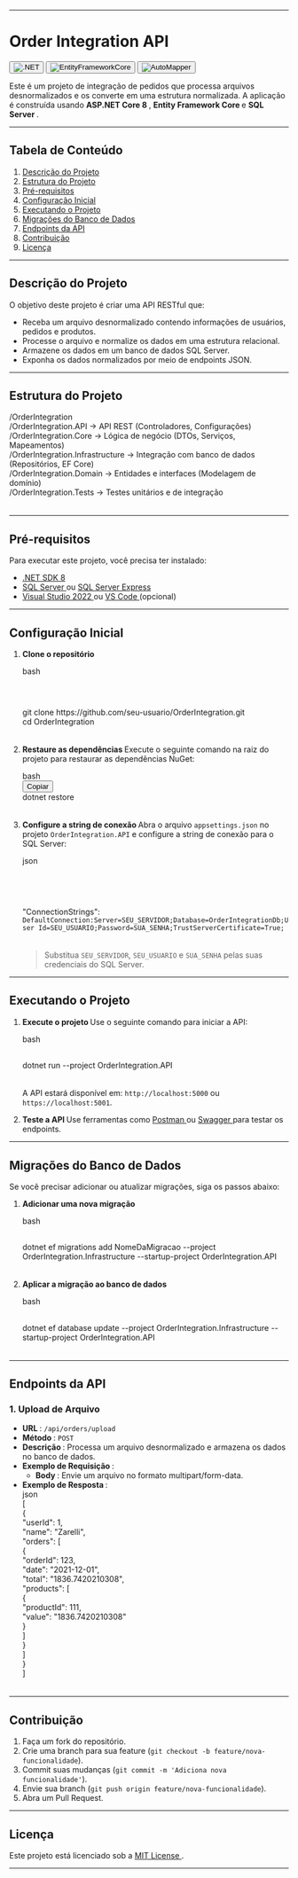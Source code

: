 <div>
<hr>
<h1 data-spm-anchor-id="5aebb161.65e9fcb3.0.i48.70242a1anngFFs"><strong data-spm-anchor-id="5aebb161.65e9fcb3.0.i40.70242a1anngFFs">Order Integration API </strong> </h1>
<p><button class="w-max-full w-fit"><img src="https://img.shields.io/badge/.NET-8.0-blue" alt=".NET" class="rounded-lg" draggable="false" data-cy="image"></button>  <button class="w-max-full w-fit"><img src="https://img.shields.io/badge/Entity_Framework_Core-8.x-green" alt="EntityFrameworkCore" class="rounded-lg" draggable="false" data-cy="image"></button>  <button class="w-max-full w-fit"><img src="https://img.shields.io/badge/AutoMapper-latest-orange" alt="AutoMapper" class="rounded-lg" draggable="false" data-cy="image"></button>  </p>
<div class="my-2"></div>
<p>Este é um projeto de integração de pedidos que processa arquivos desnormalizados e os converte em uma estrutura normalizada. A aplicação é construída usando <strong>ASP.NET Core 8 </strong>, <strong>Entity Framework Core </strong> e <strong>SQL Server </strong>. </p>
<div class="my-2"></div>
<hr>
<h2><strong>Tabela de Conteúdo </strong> </h2>
<ol start="1">
   <li><a href="#descrição-do-projeto" target="_blank" rel="nofollow">Descrição do Projeto </a></li>
   <li><a href="#estrutura-do-projeto" target="_blank" rel="nofollow">Estrutura do Projeto </a></li>
   <li><a href="#pré-requisitos" target="_blank" rel="nofollow">Pré-requisitos </a></li>
   <li><a href="#configuração-inicial" target="_blank" rel="nofollow">Configuração Inicial </a></li>
   <li><a href="#executando-o-projeto" target="_blank" rel="nofollow">Executando o Projeto </a></li>
   <li><a href="#migrações-do-banco-de-dados" target="_blank" rel="nofollow">Migrações do Banco de Dados </a></li>
   <li><a href="#endpoints-da-api" target="_blank" rel="nofollow">Endpoints da API </a></li>
   <li><a href="#contribuição" target="_blank" rel="nofollow">Contribuição </a></li>
   <li><a href="#licença" target="_blank" rel="nofollow">Licença </a></li>
</ol>
<div class="my-2"></div>
<hr>
<h2><strong>Descrição do Projeto </strong> </h2>
<p>O objetivo deste projeto é criar uma API RESTful que: </p>
<ul>
   <li>Receba um arquivo desnormalizado contendo informações de usuários, pedidos e produtos.</li>
   <li>Processe o arquivo e normalize os dados em uma estrutura relacional.</li>
   <li>Armazene os dados em um banco de dados SQL Server.</li>
   <li>Exponha os dados normalizados por meio de endpoints JSON.</li>
</ul>
<div class="my-2"></div>
<hr>
<h2><strong data-spm-anchor-id="5aebb161.65efcb3.0.i42.70242a1anngFFs">Estrutura do Projeto </strong> </h2>
<div>
   <div class="relative my-2 flex flex-col rounded-lg" dir="ltr">
      <div class="text-text-300 absolute pl-4 py-1.5 text-xs font-medium dark:text-white"></div>
      <div class="language- rounded-t-lg -mt-8 rounded-b-lg overflow-hidden">
         <div class="pt-7 bg-gray-50 dark:bg-gray-850"></div>
         <div id="code-textarea-2cd6b716-1e75-48cf-bde8-c8414c78d7c-1" class="h-full w-full code-textarea ">
            <div class="cm-editor ͼ1 ͼ3 ͼ4 ͼo">
               <div class="cm-announced" aria-live="polite"></div>
               <div tabindex="-1" class="cm-scroller">
                  <div spellcheck="false" autocorrect="off" autocapitalize="off" writingsuggestions="false" translate="no" contenteditable="false" style="tab-size: 4;" class="cm-content" role="textbox" aria-multiline="true">
                     <div class="cm-line">/OrderIntegration</div>
                     <div class="cm-line">    /OrderIntegration.API          -&gt; API REST (Controladores, Configurações)</div>
                     <div class="cm-line">    /OrderIntegration.Core         -&gt; Lógica de negócio (DTOs, Serviços, Mapeamentos)</div>
                     <div class="cm-activeLine cm-line">    /OrderIntegration.Infrastructure -&gt; Integração com banco de dados (Repositórios, EF Core)</div>
                     <div class="cm-line">    /OrderIntegration.Domain       -&gt; Entidades e interfaces (Modelagem de domínio)</div>
                     <div class="cm-line">    /OrderIntegration.Tests        -&gt; Testes unitários e de integração</div>
                  </div>
                  <div class="cm-layer cm-layer-above cm-cursorLayer" aria-hidden="true" style="z-index: 150; animation-duration: 1200ms; animation-name: cm-blink;">
                     <div class="cm-cursor cm-cursor-primary" style="left: 371.078px; top: 72.1719px; height: 19px;"></div>
                  </div>
                  <div class="cm-layer cm-selectionLayer" aria-hidden="true" style="z-index: -2;"></div>
               </div>
            </div>
         </div>
      </div>
      <div id="plt-canvas-2cd6b716-1e75-48cf-bde8-c84149c78d7c-19" class="bg-[#202123] text-white max-w-full overflow-x-auto scrollbar-hidden"></div>
   </div>
</div>
<div class="my-2"></div>
<hr>
<h2><strong>Pré-requisitos </strong> </h2>
<p>Para executar este projeto, você precisa ter instalado: </p>
<div class="my-2"></div>
<ul>
   <li><a href="https://dotnet.microsoft.com/download/dotnet/8.0" target="_blank" rel="nofollow">.NET SDK 8 </a></li>
   <li><a href="https://www.microsoft.com/sql-server" target="_blank" rel="nofollow">SQL Server </a> ou <a href="https://www.microsoft.com/sql-server/sql-server-editions-express" target="_blank" rel="nofollow">SQL Server Express </a></li>
   <li><a href="https://visualstudio.microsoft.com/" target="_blank" rel="nofollow">Visual Studio 2022 </a> ou <a href="https://code.visualstudio.com/" target="_blank" rel="nofollow">VS Code </a> (opcional)</li>
</ul>
<div class="my-2"></div>
<hr>
<h2 data-spm-anchor-id="5aebb161.65e9fcb3.0.i52.70242a1anngFFs"><strong>Configuração Inicial </strong> </h2>
<ol start="1">
   <li data-spm-anchor-id="5aebb161.65e9fcb3.0.i49.70242a1anngFFs">
      <p><strong data-spm-anchor-id="5aebb161.65e9fcb3.0.i50.70242a1anngFFs">Clone o repositório </strong> </p>
      <div>
         <div class="relative my-2 flex flex-col rounded-lg" dir="ltr">
            <div class="text-text-300 absolute pl-4 py-1.5 text-xs font-medium dark:text-white">bash</div>
            <div class="language-bash rounded-t-lg -mt-8 rounded-b-lg overflow-hidden">
               <div class="pt-7 bg-gray-50 dark:bg-gray-850"></div>
               <div id="code-textarea-2cd6b716-1e75-48cf-bde8-c84149c78d7c-29-0-1" class="h-full w-full code-textarea ">
                  <div class="cm-editor ͼ1 ͼ3 ͼ4 ͼo">
                     <div class="cm-announced" aria-live="polite"></div>
                     <div tabindex="-1" class="cm-scroller">
                        <div class="cm-gutters" aria-hidden="true" style="min-height: 52.7812px; position: sticky;">
                           <div class="cm-gutter cm-foldGutter">
                              <div class="cm-gutterElement cm-activeLineGutter" style="height: 22.3906px; margin-top: 4px;"></div>
                           </div>
                        </div>
                        <div spellcheck="false" autocorrect="off" autocapitalize="off" writingsuggestions="false" translate="no" contenteditable="false" style="tab-size: 4;" class="cm-content" role="textbox" aria-multiline="true" data-language="shell" aria-autocomplete="list">
                           <div class="cm-activeLine cm-line"><span class="ͼs">git</span> clone https://github.com/seu-usuario/OrderIntegration.git</div>
                           <div class="cm-line"><span class="ͼs">cd</span> OrderIntegration</div>
                        </div>
                        <div class="cm-layer cm-layer-above cm-cursorLayer" aria-hidden="true" style="z-index: 150; animation-duration: 1200ms;">
                           <div class="cm-cursor cm-cursor-primary" style="left: 36.7969px; top: 5px; height: 19px;"></div>
                        </div>
                        <div class="cm-layer cm-selectionLayer" aria-hidden="true" style="z-index: -2;"></div>
                     </div>
                  </div>
               </div>
            </div>
            <div id="plt-canvas-2cd6b716-1e75-48cf-bde8-c84149c78d7c-29-0-1" class="bg-[#202123] text-white max-w-full overflow-x-auto scrollbar-hidden"></div>
         </div>
      </div>
   </li>
   <li>
      <p><strong data-spm-anchor-id="5aebb161.65e9fcb3.0.i51.70242a1anngFFs">Restaure as dependências </strong>
         Execute o seguinte comando na raiz do projeto para restaurar as dependências NuGet: 
      </p>
      <div>
         <div class="relative my-2 flex flex-col rounded-lg" dir="ltr">
            <div class="text-text-300 absolute pl-4 py-1.5 text-xs font-medium dark:text-white">bash</div>
            <div class="sticky top-8 mb-1 py-1 pr-2.5 flex items-center justify-end z-10 text-xs text-black dark:text-white">
               <div class="flex items-center gap-0.5 translate-y-[1px]"><button class="copy-code-button bg-none border-none bg-gray-50 hover:bg-gray-100 dark:bg-gray-850 dark:hover:bg-gray-800 transition rounded-md px-1.5 py-0.5">Copiar</button></div>
            </div>
            <div class="language-bash rounded-t-lg -mt-8 rounded-b-lg overflow-hidden">
               <div class="pt-7 bg-gray-50 dark:bg-gray-850"></div>
               <div id="code-textarea-2cd6b716-1e75-48cf-bde8-c84149c78d7c-29-1-1" class="h-full w-full code-textarea ">
                  <div class="cm-editor ͼ1 ͼ3 ͼ4 ͼo">
                     <div class="cm-announced" aria-live="polite"></div>
                     <div tabindex="-1" class="cm-scroller">
                        <div class="cm-gutters" aria-hidden="true" style="min-height: 30.3906px; position: sticky;">
                           <div spellcheck="false" autocorrect="off" autocapitalize="off" writingsuggestions="false" translate="no" contenteditable="false" style="tab-size: 4;" class="cm-content" role="textbox" aria-multiline="true" data-language="shell" aria-autocomplete="list">
                              <div class="cm-activeLine cm-line">dotnet restore</div>
                           </div>
                           <div class="cm-layer cm-layer-above cm-cursorLayer" aria-hidden="true" style="z-index: 150; animation-duration: 1200ms;">
                              <div class="cm-cursor cm-cursor-primary" style="left: 36.7969px; top: 5px; height: 19px;"></div>
                           </div>
                           <div class="cm-layer cm-selectionLayer" aria-hidden="true" style="z-index: -2;"></div>
                        </div>
                     </div>
                  </div>
               </div>
               <div id="plt-canvas-2cd6b716-1e75-48cf-bde8-c84149c78d7c-29-1-1" class="bg-[#202123] text-white max-w-full overflow-x-auto scrollbar-hidden"></div>
            </div>
         </div>
   </li>
   <li>
   <p><strong>Configure a string de conexão </strong>
   Abra o arquivo <code class="codespan cursor-pointer">appsettings.json</code> no projeto <code class="codespan cursor-pointer">OrderIntegration.API</code> e configure a string de conexão para o SQL Server: 
   </p>
   <div class="my-2"></div>
   <div>
   <div class="relative my-2 flex flex-col rounded-lg" dir="ltr">
   <div class="text-text-300 absolute pl-4 py-1.5 text-xs font-medium dark:text-white">json</div>
   <div class="language-json rounded-t-lg -mt-8 rounded-b-lg overflow-hidden">
   <div class="pt-7 bg-gray-50 dark:bg-gray-850"></div>
   <div id="code-textarea-2cd6b716-1e75-48cf-bde8-c84149c78d7c-29-2-2" class="h-full w-full code-textarea ">
   <div class="cm-editor ͼ1 ͼ3 ͼ4 ͼo">
   <div class="cm-announced" aria-live="polite"></div>
   <div tabindex="-1" class="cm-scroller">
   <div class="cm-gutters" aria-hidden="true" style="min-height: 75.1719px; position: sticky;">
   </div>
   <div spellcheck="false" autocorrect="off" autocapitalize="off" writingsuggestions="false" translate="no" contenteditable="false" style="tab-size: 4;" class="cm-content" role="textbox" aria-multiline="true" data-language="json">
   <div class="cm-activeLine cm-line"><span class="ͼ13">"ConnectionStrings"</span><span class="ͼt">:</span>
   <div class="cm-line"></div>
      <code class="codespan cursor-pointer">DefaultConnection:Server=SEU_SERVIDOR;Database=OrderIntegrationDb;User Id=SEU_USUARIO;Password=SUA_SENHA;TrustServerCertificate=True;</code>
   </div>
   <div class="cm-layer cm-layer-above cm-cursorLayer" aria-hidden="true" style="z-index: 150; animation-duration: 1200ms;">
   <div class="cm-cursor cm-cursor-primary" style="left: 37px; top: 5px; height: 19px;"></div>
   </div>
   <div class="cm-layer cm-selectionLayer" aria-hidden="true" style="z-index: -2;"></div>
   </div>
   </div>
   </div>
   </div>
   <div id="plt-canvas-2cd6b716-1e75-48cf-bde8-c84149c78d7c-29-2-2" class="bg-[#202123] text-white max-w-full overflow-x-auto scrollbar-hidden"></div>
   </div>
   </div>
   <div class="my-2"></div>
   <blockquote>
   <p>Substitua <code class="codespan cursor-pointer">SEU_SERVIDOR</code>, <code class="codespan cursor-pointer">SEU_USUARIO</code> e <code class="codespan cursor-pointer">SUA_SENHA</code> pelas suas credenciais do SQL Server. </p>
   </blockquote>
   </li>
</ol>
<div class="my-2"></div>
<hr>
<h2><strong>Executando o Projeto </strong> </h2>
<ol start="1">
<li>
<p><strong>Execute o projeto </strong>
Use o seguinte comando para iniciar a API: 
</p>
<div>
<div class="relative my-2 flex flex-col rounded-lg" dir="ltr">
<div class="text-text-300 absolute pl-4 py-1.5 text-xs font-medium dark:text-white">bash</div>
<div class="language-bash rounded-t-lg -mt-8 rounded-b-lg overflow-hidden">
<div class="pt-7 bg-gray-50 dark:bg-gray-850"></div>
<div id="code-textarea-2cd6b716-1e75-48cf-bde8-c84149c78d7c-33-0-1" class="h-full w-full code-textarea ">
<div class="cm-editor ͼ1 ͼ3 ͼ4 ͼo">
<div class="cm-announced" aria-live="polite"></div>
<div tabindex="-1" class="cm-scroller">
<div class="cm-gutters" aria-hidden="true" style="min-height: 30.3906px; position: sticky;">
</div>
<div spellcheck="false" autocorrect="off" autocapitalize="off" writingsuggestions="false" translate="no" contenteditable="false" style="tab-size: 4;" class="cm-content" role="textbox" aria-multiline="true" data-language="shell" aria-autocomplete="list">
<div class="cm-activeLine cm-line">dotnet run <span class="ͼq">--project</span> OrderIntegration.API</div>
</div>
<div class="cm-layer cm-layer-above cm-cursorLayer" aria-hidden="true" style="z-index: 150; animation-duration: 1200ms;">
<div class="cm-cursor cm-cursor-primary" style="left: 36.7969px; top: 5px; height: 19px;"></div>
</div>
<div class="cm-layer cm-selectionLayer" aria-hidden="true" style="z-index: -2;"></div>
</div>
</div>
</div>
</div>
<div id="plt-canvas-2cd6b716-1e75-48cf-bde8-c84149c78d7c-33-0-1" class="bg-[#202123] text-white max-w-full overflow-x-auto scrollbar-hidden"></div>
</div>
</div>
<div class="my-2"></div>
<p>A API estará disponível em: <code class="codespan cursor-pointer">http://localhost:5000</code> ou <code class="codespan cursor-pointer">https://localhost:5001</code>. </p>
</li>
<li>
<p><strong>Teste a API </strong>
Use ferramentas como <a href="https://www.postman.com/" target="_blank" rel="nofollow">Postman </a> ou <a href="https://swagger.io/" target="_blank" rel="nofollow">Swagger </a> para testar os endpoints. 
</p>
</li>
</ol>
<div class="my-2"></div>
<hr>
<h2><strong>Migrações do Banco de Dados </strong> </h2>
<p>Se você precisar adicionar ou atualizar migrações, siga os passos abaixo: </p>
<div class="my-2"></div>
<ol start="1">
<li>
<p><strong>Adicionar uma nova migração </strong> </p>
<div>
<div class="relative my-2 flex flex-col rounded-lg" dir="ltr">
<div class="text-text-300 absolute pl-4 py-1.5 text-xs font-medium dark:text-white">bash</div>
<div class="language-bash rounded-t-lg -mt-8 rounded-b-lg overflow-hidden">
<div class="pt-7 bg-gray-50 dark:bg-gray-850"></div>
<div id="code-textarea-2cd6b716-1e75-48cf-bde8-c84149c78d7c-39-0-1" class="h-full w-full code-textarea ">
<div class="cm-editor ͼ1 ͼ3 ͼ4 ͼo">
<div class="cm-announced" aria-live="polite"></div>
<div tabindex="-1" class="cm-scroller">
<div class="cm-gutters" aria-hidden="true" style="min-height: 30.3906px; position: sticky;">
</div>
<div spellcheck="false" autocorrect="off" autocapitalize="off" writingsuggestions="false" translate="no" contenteditable="false" style="tab-size: 4;" class="cm-content" role="textbox" aria-multiline="true" data-language="shell" aria-autocomplete="list">
<div class="cm-activeLine cm-line">dotnet ef migrations add NomeDaMigracao <span class="ͼq">--project</span> OrderIntegration.Infrastructure <span class="ͼq">--startup-project</span> OrderIntegration.API</div>
</div>
<div class="cm-layer cm-layer-above cm-cursorLayer" aria-hidden="true" style="z-index: 150; animation-duration: 1200ms;">
<div class="cm-cursor cm-cursor-primary" style="left: 36.7969px; top: 5px; height: 19px;"></div>
</div>
<div class="cm-layer cm-selectionLayer" aria-hidden="true" style="z-index: -2;"></div>
</div>
</div>
</div>
</div>
<div id="plt-canvas-2cd6b716-1e75-48cf-bde8-c84149c78d7c-39-0-1" class="bg-[#202123] text-white max-w-full overflow-x-auto scrollbar-hidden"></div>
</div>
</div>
</li>
<li>
<p><strong>Aplicar a migração ao banco de dados </strong> </p>
<div>
<div class="relative my-2 flex flex-col rounded-lg" dir="ltr">
<div class="text-text-300 absolute pl-4 py-1.5 text-xs font-medium dark:text-white">bash</div>
<div class="language-bash rounded-t-lg -mt-8 rounded-b-lg overflow-hidden">
<div class="pt-7 bg-gray-50 dark:bg-gray-850"></div>
<div id="code-textarea-2cd6b716-1e75-48cf-bde8-c84149c78d7c-39-1-1" class="h-full w-full code-textarea ">
<div class="cm-editor ͼ1 ͼ3 ͼ4 ͼo">
<div class="cm-announced" aria-live="polite"></div>
<div tabindex="-1" class="cm-scroller">
<div class="cm-gutters" aria-hidden="true" style="min-height: 30.3906px; position: sticky;">
</div>
<div spellcheck="false" autocorrect="off" autocapitalize="off" writingsuggestions="false" translate="no" contenteditable="false" style="tab-size: 4;" class="cm-content" role="textbox" aria-multiline="true" data-language="shell" aria-autocomplete="list">
<div class="cm-activeLine cm-line">dotnet ef database update <span class="ͼq">--project</span> OrderIntegration.Infrastructure <span class="ͼq">--startup-project</span> OrderIntegration.API</div>
</div>
<div class="cm-layer cm-layer-above cm-cursorLayer" aria-hidden="true" style="z-index: 150; animation-duration: 1200ms;">
<div class="cm-cursor cm-cursor-primary" style="left: 36.7969px; top: 5px; height: 19px;"></div>
</div>
<div class="cm-layer cm-selectionLayer" aria-hidden="true" style="z-index: -2;"></div>
</div>
</div>
</div>
</div>
<div id="plt-canvas-2cd6b716-1e75-48cf-bde8-c84149c78d7c-39-1-1" class="bg-[#202123] text-white max-w-full overflow-x-auto scrollbar-hidden"></div>
</div>
</div>
</li>
</ol>
<div class="my-2"></div>
<hr>
<h2 data-spm-anchor-id="5aebb161.65e9fcb3.0.i46.70242a1anngFFs"><strong>Endpoints da API </strong> </h2>
<h3 data-spm-anchor-id="5aebb161.65e9fcb3.0.i47.70242a1anngFFs"><strong>1. Upload de Arquivo </strong> </h3>
<ul>
<li><strong>URL </strong>: <code class="codespan cursor-pointer">/api/orders/upload</code></li>
<li><strong>Método </strong>: <code class="codespan cursor-pointer">POST</code></li>
<li><strong>Descrição </strong>: Processa um arquivo desnormalizado e armazena os dados no banco de dados.</li>
<li>
<strong>Exemplo de Requisição </strong>:
<ul>
<li><strong>Body </strong>: Envie um arquivo no formato multipart/form-data.</li>
</ul>
</li>
<li>
<strong>Exemplo de Resposta </strong>:
<div>
<div class="relative my-2 flex flex-col rounded-lg" dir="ltr">
<div class="text-text-300 absolute pl-4 py-1.5 text-xs font-medium dark:text-white">json</div>
<div class="language-json rounded-t-lg -mt-8 rounded-b-lg overflow-hidden">
<div class="pt-7 bg-gray-50 dark:bg-gray-850"></div>
<div id="code-textarea-2cd6b716-1e75-48cf-bde8-c84149c78d7c-44-4-1" class="h-full w-full code-textarea ">
<div class="cm-editor ͼ1 ͼ3 ͼ4 ͼo">
<div class="cm-announced" aria-live="polite"></div>
<div tabindex="-1" class="cm-scroller">
<div spellcheck="false" autocorrect="off" autocapitalize="off" writingsuggestions="false" translate="no" contenteditable="false" style="tab-size: 4;" class="cm-content" role="textbox" aria-multiline="true" data-language="json">
<div class="cm-activeLine cm-line"><span class="cm-matchingBracket">[</span></div>
<div class="cm-line">  {</div>
<div class="cm-line">    <span class="ͼq">"userId"</span><span class="ͼt">:</span> <span class="ͼu">1</span><span class="ͼt">,</span></div>
<div class="cm-line">    <span class="ͼq">"name"</span><span class="ͼt">:</span> <span class="ͼ13">"Zarelli"</span><span class="ͼt">,</span></div>
<div class="cm-line">    <span class="ͼq">"orders"</span><span class="ͼt">:</span> [</div>
<div class="cm-line">      {</div>
<div class="cm-line">        <span class="ͼq">"orderId"</span><span class="ͼt">:</span> <span class="ͼu">123</span><span class="ͼt">,</span></div>
<div class="cm-line">        <span class="ͼq">"date"</span><span class="ͼt">:</span> <span class="ͼ13">"2021-12-01"</span><span class="ͼt">,</span></div>
<div class="cm-line">        <span class="ͼq">"total"</span><span class="ͼt">:</span> <span class="ͼ13">"1836.7420210308"</span><span class="ͼt">,</span></div>
<div class="cm-line">        <span class="ͼq">"products"</span><span class="ͼt">:</span> [</div>
<div class="cm-line">          {</div>
<div class="cm-line">            <span class="ͼq">"productId"</span><span class="ͼt">:</span> <span class="ͼu">111</span><span class="ͼt">,</span></div>
<div class="cm-line">            <span class="ͼq">"value"</span><span class="ͼt">:</span> <span class="ͼ13">"1836.7420210308"</span></div>
<div class="cm-line">          }</div>
<div class="cm-line">        ]</div>
<div class="cm-line">      }</div>
<div class="cm-line">    ]</div>
<div class="cm-line">  }</div>
<div class="cm-line"><span class="cm-matchingBracket">]</span></div>
</div>
<div class="cm-layer cm-layer-above cm-cursorLayer" aria-hidden="true" style="z-index: 150; animation-duration: 1200ms;">
<div class="cm-cursor cm-cursor-primary" style="left: 42.5938px; top: 5px; height: 19px;"></div>
</div>
<div class="cm-layer cm-selectionLayer" aria-hidden="true" style="z-index: -2;"></div>
</div>
</div>
</div>
</div>
<div id="plt-canvas-2cd6b716-1e75-48cf-bde8-c84149c78d7c-44-4-1" class="bg-[#202123] text-white max-w-full overflow-x-auto scrollbar-hidden"></div>
</div>
</div>
</li>
</ul>
<div class="my-2"></div>
<hr>
<h2><strong>Contribuição </strong> </h2>
<div class="my-2"></div>
<ol start="1">
<li>Faça um fork do repositório.</li>
<li>Crie uma branch para sua feature (<code class="codespan cursor-pointer">git checkout -b feature/nova-funcionalidade</code>).</li>
<li>Commit suas mudanças (<code class="codespan cursor-pointer">git commit -m 'Adiciona nova funcionalidade'</code>).</li>
<li>Envie sua branch (<code class="codespan cursor-pointer">git push origin feature/nova-funcionalidade</code>).</li>
<li>Abra um Pull Request.</li>
</ol>
<div class="my-2"></div>
<hr>
<h2><strong>Licença </strong> </h2>
<p>Este projeto está licenciado sob a <a href="LICENSE" target="_blank" rel="nofollow">MIT License </a>. </p>
<div class="my-2"></div>
<hr>
</div>
